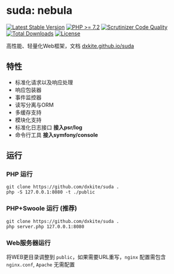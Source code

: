 # suda: nebula

[![Latest Stable Version](https://poser.pugx.org/dxkite/suda/v/stable)](https://packagist.org/packages/dxkite/suda)
[![PHP >= 7.2](https://img.shields.io/badge/php-%3E%3D7.2-8892BF.svg)](https://php.net/)
[![Scrutinizer Code Quality](https://scrutinizer-ci.com/g/dxkite/suda/badges/quality-score.png)](https://scrutinizer-ci.com/g/dxkite/suda)
[![Total Downloads](https://poser.pugx.org/dxkite/suda/downloads)](https://packagist.org/packages/dxkite/suda)
[![License](https://poser.pugx.org/dxkite/suda/license)](https://packagist.org/packages/dxkite/suda)

高性能、轻量化Web框架，文档 [dxkite.github.io/suda](https://dxkite.github.io/suda/)

## 特性

- 标准化请求以及响应处理
- 响应包装器
- 事件监控器
- 读写分离与ORM
- 多缓存支持
- 模块化支持
- 标准化日志接口 **接入psr/log**
- 命令行工具 **接入symfony/console**

## 运行

### PHP 运行

```
git clone https://github.com/dxkite/suda .
php -S 127.0.0.1:8080 -t ./public 
```

### PHP+Swoole 运行 (推荐)

```
git clone https://github.com/dxkite/suda .
php server.php 127.0.0.1:8080
```

### Web服务器运行

将WEB更目录调整到 `public`，如果需要URL重写，`nginx` 配置需包含 `nginx.conf`, `Apache` 无需配置